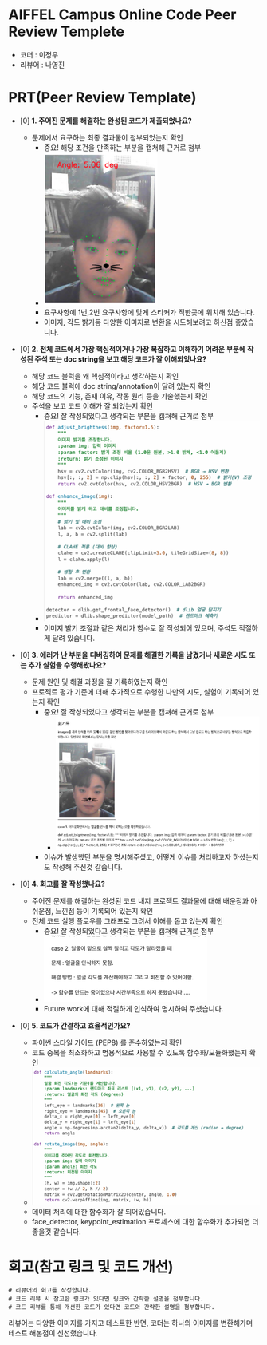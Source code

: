 # AIFFEL Campus Online Code Peer Review Templete
- 코더 : 이정우
- 리뷰어 : 나영진


# PRT(Peer Review Template)
- [0]  **1. 주어진 문제를 해결하는 완성된 코드가 제출되었나요?**
    - 문제에서 요구하는 최종 결과물이 첨부되었는지 확인
        - 중요! 해당 조건을 만족하는 부분을 캡쳐해 근거로 첨부
        - ![image](assets/result01.png)  
        - 요구사항에 1번,2번 요구사항에 맞게 스티커가 적한곳에 위치해 있습니다.   
        - 이미지, 각도 밝기등 다양한 이미지로 변환을 시도해보려고 하신점 좋았습니다. 
- [0]  **2. 전체 코드에서 가장 핵심적이거나 가장 복잡하고 이해하기 어려운 부분에 작성된 
주석 또는 doc string을 보고 해당 코드가 잘 이해되었나요?**
    - 해당 코드 블럭을 왜 핵심적이라고 생각하는지 확인
    - 해당 코드 블럭에 doc string/annotation이 달려 있는지 확인
    - 해당 코드의 기능, 존재 이유, 작동 원리 등을 기술했는지 확인
    - 주석을 보고 코드 이해가 잘 되었는지 확인
        - 중요! 잘 작성되었다고 생각되는 부분을 캡쳐해 근거로 첨부
        - ![image](assets/result03.png)     
        - 이미지 밝기 조절과 같은 처리가 함수로 잘 작성되어 있으며, 주석도 적절하게 달려 있습니다.
    
- [0]  **3. 에러가 난 부분을 디버깅하여 문제를 해결한 기록을 남겼거나
새로운 시도 또는 추가 실험을 수행해봤나요?**
    - 문제 원인 및 해결 과정을 잘 기록하였는지 확인
    - 프로젝트 평가 기준에 더해 추가적으로 수행한 나만의 시도, 
    실험이 기록되어 있는지 확인
        - 중요! 잘 작성되었다고 생각되는 부분을 캡쳐해 근거로 첨부
            - ![image](assets/result04.png)     
        - 이슈가 발생했던 부분을 명시해주셨고, 어떻게 이슈를 처리하고자 하셨는지도 작성해 주신것 같습니다. 
- [0]  **4. 회고를 잘 작성했나요?**
    - 주어진 문제를 해결하는 완성된 코드 내지 프로젝트 결과물에 대해
    배운점과 아쉬운점, 느낀점 등이 기록되어 있는지 확인
    - 전체 코드 실행 플로우를 그래프로 그려서 이해를 돕고 있는지 확인
        - 중요! 잘 작성되었다고 생각되는 부분을 캡쳐해 근거로 첨부  
        - ![image](assets/result05.png)     
        - Future work에 대해 적절하게 인식하여 명시하여 주셨습니다.

- [0]  **5. 코드가 간결하고 효율적인가요?**
    - 파이썬 스타일 가이드 (PEP8) 를 준수하였는지 확인
    - 코드 중복을 최소화하고 범용적으로 사용할 수 있도록 함수화/모듈화했는지 확인
    - ![image](assets/result06.png)     
    - 데이터 처리에 대한 함수화가 잘 되어있습니다. 
    - face_detector, keypoint_estimation 프로세스에 대한 함수화가 추가되면 더 좋을것 같습니다.


# 회고(참고 링크 및 코드 개선)
```
# 리뷰어의 회고를 작성합니다.
# 코드 리뷰 시 참고한 링크가 있다면 링크와 간략한 설명을 첨부합니다.
# 코드 리뷰를 통해 개선한 코드가 있다면 코드와 간략한 설명을 첨부합니다.
```
리뷰어는 다양한 이미지를 가지고 테스트한 반면, 코더는 하나의 이미지를 변환해가며 테스트 해본점이 신선했습니다.